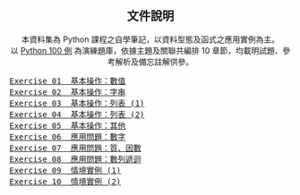 <h2 align="center">文件說明</h2>

<p align="center">本資料集為 Python 課程之自學筆記，以資料型態及函式之應用實例為主。<br>
以 <a href="https://www.runoob.com/python/python-100-examples.html">Python 100 例</a> 為演練題庫，依據主題及關聯共編排 10 章節，均載明試題、參考解析及備忘註解供參。</p>

<pre>
<a href="https://github.com/Lynn19950915/Lecture-Python/blob/main/Exercise%2001%20%20%E5%9F%BA%E6%9C%AC%E6%93%8D%E4%BD%9C%EF%BC%9A%E6%95%B8%E5%80%BC.py">Exercise 01  基本操作：數值</a>
<a href="https://github.com/Lynn19950915/Lecture-Python/blob/main/Exercise%2002%20%20%E5%9F%BA%E6%9C%AC%E6%93%8D%E4%BD%9C%EF%BC%9A%E5%AD%97%E4%B8%B2.py">Exercise 02  基本操作：字串</a>
<a href="https://github.com/Lynn19950915/Lecture-Python/blob/main/Exercise%2003%20%20%E5%9F%BA%E6%9C%AC%E6%93%8D%E4%BD%9C%EF%BC%9A%E5%88%97%E8%A1%A8%20(1).py">Exercise 03  基本操作：列表 (1)</a>
<a href="https://github.com/Lynn19950915/Lecture-Python/blob/main/Exercise%2004%20%20%E5%9F%BA%E6%9C%AC%E6%93%8D%E4%BD%9C%EF%BC%9A%E5%88%97%E8%A1%A8%20(2).py">Exercise 04  基本操作：列表 (2)</a>
<a href="https://github.com/Lynn19950915/Lecture-Python/blob/main/Exercise%2005%20%20%E5%9F%BA%E6%9C%AC%E6%93%8D%E4%BD%9C%EF%BC%9A%E5%85%B6%E4%BB%96.py">Exercise 05  基本操作：其他</a>
<a href="https://github.com/Lynn19950915/Lecture-Python/blob/main/Exercise%2006%20%20%E6%87%89%E7%94%A8%E5%95%8F%E9%A1%8C%EF%BC%9A%E6%95%B8%E5%AD%97.py">Exercise 06  應用問題：數字</a>
<a href="https://github.com/Lynn19950915/Lecture-Python/blob/main/Exercise%2007%20%20%E6%87%89%E7%94%A8%E5%95%8F%E9%A1%8C%EF%BC%9A%E8%B3%AA%E3%80%81%E5%9B%A0%E6%95%B8.py">Exercise 07  應用問題：質、因數</a>
<a href="https://github.com/Lynn19950915/Lecture-Python/blob/main/Exercise%2008%20%20%E6%87%89%E7%94%A8%E5%95%8F%E9%A1%8C%EF%BC%9A%E6%95%B8%E5%88%97%E9%81%9E%E8%BF%B4.py">Exercise 08  應用問題：數列遞迴</a>
<a href="https://github.com/Lynn19950915/Lecture-Python/blob/main/Exercise%2009%20%20%E6%83%85%E5%A2%83%E5%AF%A6%E4%BE%8B%20(1).py">Exercise 09  情境實例 (1)</a>
<a href="https://github.com/Lynn19950915/Lecture-Python/blob/main/Exercise%2010%20%20%E6%83%85%E5%A2%83%E5%AF%A6%E4%BE%8B%20(2).py">Exercise 10  情境實例 (2)</a>
</pre>
